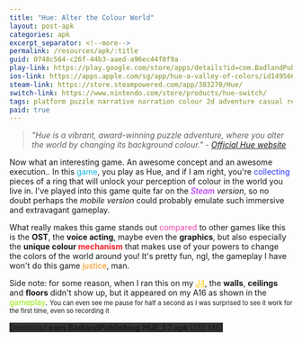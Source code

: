 ```yaml
---
title: "Hue: Alter the Colour World"
layout: post-apk
categories: apk
excerpt_separator: <!--more-->
permalink: /resources/apk/:title
guid: 0748c564-c26f-44b3-aaed-a96ec44f0f9a
play-link: https://play.google.com/store/apps/details?id=com.BadlandPublishing.HUE
ios-link: https://apps.apple.com/sg/app/hue-a-valley-of-colors/id1495663583
steam-link: https://store.steampowered.com/app/383270/Hue/
switch-link: https://www.nintendo.com/store/products/hue-switch/
tags: platform puzzle narrative narration colour 2d adventure casual relaxing
paid: true
---
```


> _"Hue is a vibrant, award-winning puzzle adventure, where you alter the world by changing its background colour." - <a href="">Official Hue website</a>_

Now what an interesting game. An awesome concept and an awesome execution.. <!--more--> In this <span style="color:#0CB4E5;">game</span>, you play as Hue, and if I am right, you're <span style="color:#2936F6;">collecting</span> pieces of a ring that will unlock your perception of colour in the world you live in. I've played into this game quite far on the _<span style="color:#AA07F6;">Steam</span> version_, so no doubt perhaps the _mobile version_ could probably emulate such immersive and extravagant gameplay. 

What really makes this game stands out <span style="color:#EE42A5;">compared</span> to other games like this is the **OST**, the **voice acting**, maybe even the **graphics**, but also especially the **unique colour <span style="color:#F61B21;">mechanism</span>** that makes use of your powers to change the colors of the world around you! It's pretty fun, ngl, the gameplay I have won't do this game <span style="color:#FB8E0B;">justice</span>, man.

Side note: for some reason, when I ran this on my <a href="/about-devices" style="color:FBCC0A;">J4</a>, the **walls**, **ceilings** and **floors** didn't show up, but it appeared on my A16 as shown in the <span style="color:#94EA0B;">gameplay</span>. <span style="font-size:80%;">You can even see me pause for half a second as I was surprised to see it work for the first time, even so recording it</span>

<div class="text-center">
    <a class="btn btn-dark btn-block w-100" onclick='apk("com.BadlandPublishing.HUE_1.7.apk")' style="text-decoration: none; background-color: #333;"> Download <b>com.BadlandPublishing.HUE_1.7.apk</b> (135 MB)</a>
</div>
